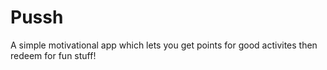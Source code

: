 # Pussh

A simple motivational app which lets you get points for good activites then redeem for fun stuff! 